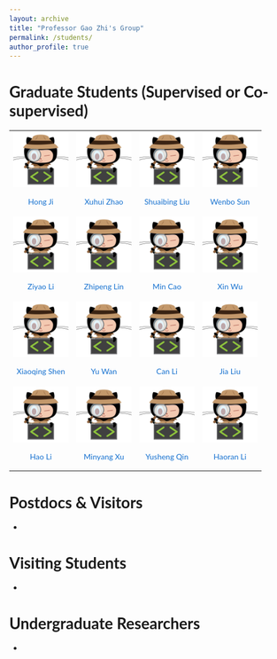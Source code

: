 ```yaml
---
layout: archive
title: "Professor Gao Zhi's Group"
permalink: /students/
author_profile: true
---
```


# Graduate Students (Supervised or Co-supervised)

<table width="100%" align="center" border="0" cellspacing="0" cellpadding="0">
    <tr>
        <td ><center><a href="https://gaozhinuswhu.com/students/hongji"><img src="..\images\students\default.jpg" width="100" ><p>Hong Ji</p></a></center></td>
        <td ><center><a href="https://gaozhinuswhu.com/students/xuhuizhao"><img src="../images/students/default.jpg" width="100" ><p>Xuhui Zhao</p></a></center></td>
        <td ><center><a href="https://gaozhinuswhu.com/students/shuaibingliu"><img src="../images/students/default.jpg" width="100" ><p>Shuaibing Liu</p></a></center></td>
        <td ><center><a href="https://gaozhinuswhu.com/students/wenbosun"><img src="../images/students/default.jpg" width="100" ><p>Wenbo Sun</p></a></center></td>
    </tr>
    <tr>
        <td ><center><a href="https://gaozhinuswhu.com/students/ziyaoli"><img src="../images/students/default.jpg" width="100" ><p>Ziyao Li</p></a></center></td>
        <td ><center><a href="https://gaozhinuswhu.com/students/zhipenglin"><img src="../images/students/default.jpg" width="100" ><p>Zhipeng Lin</p></a></center></td>
        <td ><center><a href="https://gaozhinuswhu.com/students/mincao"><img src="../images/students/default.jpg" width="100" ><p>Min Cao</p></a></center></td>
        <td ><center><a href="https://gaozhinuswhu.com/students/xinwu"><img src="../images/students/default.jpg" width="100" ><p>Xin Wu</p></a></center></td>
    </tr>
    <tr>
        <td ><center><a href="https://gaozhinuswhu.com/students/xiaoqingshen"><img src="../images/students/default.jpg" width="100" ><p>Xiaoqing Shen</p></a></center></td>
        <td ><center><a href="https://gaozhinuswhu.com/students/yuwan"><img src="../images/students/default.jpg" width="100" ><p>Yu Wan</p></a></center></td>
        <td ><center><a href="https://gaozhinuswhu.com/students/canli"><img src="../images/students/default.jpg" width="100" ><p>Can Li</p></a></center></td>
        <td ><center><a href="https://gaozhinuswhu.com/students/jialiu"><img src="../images/students/default.jpg" width="100" ><p>Jia Liu</p></a></center></td>
    </tr>
    <tr>
        <td ><center><a href="https://gaozhinuswhu.com/students/haoli"><img src="../images/students/default.jpg" width="100" ><p>Hao Li</p></a></center></td>
        <td ><center><a href="https://gaozhinuswhu.com/students/minyangxu"><img src="../images/students/default.jpg" width="100" ><p>Minyang Xu</p></a></center></td>
        <td ><center><a href="https://gaozhinuswhu.com/students/yushengqin"><img src="../images/students/default.jpg" width="100" ><p>Yusheng Qin</p></a></center></td>
        <td ><center><a href="https://gaozhinuswhu.com/students/haoranli"><img src="../images/students/default.jpg" width="100" ><p>Haoran Li</p></a></center></td>
    </tr>
</table>
<!-- 
[Hong Ji](https://gaozhinuswhu.com/students/hongji)
[Xuhui Zhao](https://gaozhinuswhu.com/students/xuhuizhao)
[Shuaibing Liu](https://gaozhinuswhu.com/students/shuaibingliu)
[Wenbo Sun](https://gaozhinuswhu.com/students/wenbosun)
[Ziyao Li](https://gaozhinuswhu.com/students/ziyaoli)
[Zhipeng Lin](https://gaozhinuswhu.com/students/zhipenglin)
[Min Cao](https://gaozhinuswhu.com/students/mincao)
[Xin Wu](https://gaozhinuswhu.com/students/xinwu)
[Xiaoqing Shen](https://gaozhinuswhu.com/students/xiaoqingshen)
[Can Li](https://gaozhinuswhu.com/students/canli)
[Yu Wan](https://gaozhinuswhu.com/students/yuwan)
[Jia Liu](https://gaozhinuswhu.com/students/jialiu)
[Minyang Xu](https://gaozhinuswhu.com/students/minyangxu)
[Hao Li](https://gaozhinuswhu.com/students/haoli)
[Yusheng Qin](https://gaozhinuswhu.com/students/yushengqin) -->

# Postdocs & Visitors
-

# Visiting Students
-

# Undergraduate Researchers
-



<style type="text/css">
    /* Color scheme stolen from Sergey Karayev */
    a {
    color: #1772d0;
    text-decoration:none !important;
    }
    a:focus, a:hover {
    color: #f09228;
    text-decoration:none !important;
    }
    table,td,th,tr{
    	border:none !important;
    }
    body,td,th,tr,p,a {
    font-family: 'Lato', Verdana, Helvetica, sans-serif;
    }
    strong {
    font-family: 'Lato', Verdana, Helvetica, sans-serif;
    }
    heading {
    font-family: 'Lato', Verdana, Helvetica, sans-serif;
    }
    name {
    font-family: 'Lato', Verdana, Helvetica, sans-serif;
    }
    .one
    {
    width: 160px;
    height: 160px;
    position: relative;
    }
    .two
    {
    width: 160px;
    height: 160px;
    position: absolute;
    transition: opacity .2s ease-in-out;
    -moz-transition: opacity .2s ease-in-out;
    -webkit-transition: opacity .2s ease-in-out;
    }
    .fade {
     transition: opacity .2s ease-in-out;
     -moz-transition: opacity .2s ease-in-out;
     -webkit-transition: opacity .2s ease-in-out;
    }
    span.highlight {
        background-color: #ffffd0;
    }
</style>



